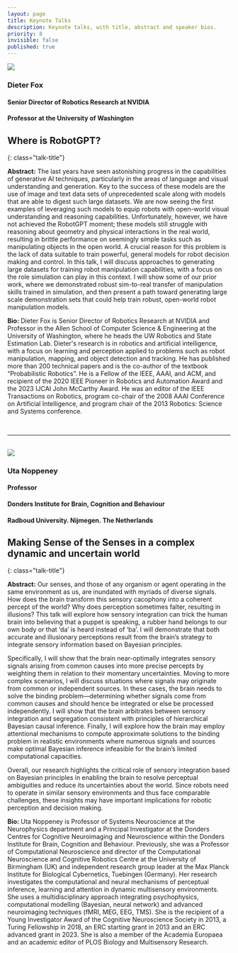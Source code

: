 ```yaml
---
layout: page
title: Keynote Talks
description: Keynote talks, with title, abstract and speaker bios.
priority: 8
invisible: false
published: true
---
```



<div id="k1" class="talk">
  <div class="talk-profile">
    <img src="{{site.baseurl}}/images/keynote_2.jpg"/>
  </div>
  <div class="talk-speaker">
    <h3>Dieter Fox</h3>
    <h4>Senior Director of Robotics Research at NVIDIA</h4>
    <h4>Professor at the University of Washington</h4>
  </div>
</div>

## Where is RobotGPT?
{: class="talk-title"}

**Abstract:** The last years have seen astonishing progress in the capabilities of generative AI techniques, particularly in the areas of language and visual understanding and generation. Key to the success of these models are the use of image and text data sets of unprecedented scale along with models that are able to digest such large datasets.  We are now seeing the first examples of leveraging such models to equip robots with open-world visual understanding and reasoning capabilities.  Unfortunately, however, we have not achieved the RobotGPT moment; these models still struggle with reasoning about geometry and physical interactions in the real world, resulting in brittle performance on seemingly simple tasks such as manipulating objects in the open world.  A crucial reason for this problem is the lack of data suitable to train powerful, general models for robot decision making and control.
In this talk, I will discuss approaches to generating large datasets for training robot manipulation capabilities, with a focus on the role simulation can play in this context.  I will show some of our prior work, where we demonstrated robust sim-to-real transfer of manipulation skills trained in simulation, and then present a path toward generating large scale demonstration sets that could help train robust, open-world robot manipulation models.


**Bio:** Dieter Fox is Senior Director of Robotics Research at NVIDIA and Professor in the Allen School of Computer Science & Engineering at the University of Washington, where he heads the UW Robotics and State Estimation Lab. Dieter's research is in robotics and artificial intelligence, with a focus on learning and perception applied to problems such as robot manipulation, mapping, and object detection and tracking. He has published more than 200 technical papers and is the co-author of the textbook “Probabilistic Robotics”. He is a Fellow of the IEEE, AAAI, and ACM, and recipient of the 2020 IEEE Pioneer in Robotics and Automation Award and the 2023 IJCAI John McCarthy Award.  He was an editor of the IEEE Transactions on Robotics, program co-chair of the 2008 AAAI Conference on Artificial Intelligence, and program chair of the 2013 Robotics: Science and Systems conference.

<br/>
<hr>
<br/>



<div id="k2" class="talk">
  <div class="talk-profile">
    <img src="{{site.baseurl}}/images/keynote_1.png"/>
  </div>
  <div class="talk-speaker">
    <h3>Uta Noppeney</h3>
    <h4>Professor</h4>
    <h4>Donders Institute for Brain, Cognition and Behaviour</h4>
    <h4>Radboud University. Nijmegen. The Netherlands
     </h4>
  </div>
</div>

## Making Sense of the Senses in a complex dynamic and uncertain world
{: class="talk-title"}

**Abstract:** Our senses, and those of any organism or agent operating in the same environment as us, are inundated with myriads of diverse signals. How does the brain transform this sensory cacophony into a coherent percept of the world? Why does perception sometimes falter, resulting in illusions? This talk will explore how sensory integration can trick the human brain into believing that a puppet is speaking, a rubber hand belongs to our own body or that ‘da’ is heard instead of ‘ba’. I will demonstrate that both accurate and illusionary perceptions result from the brain’s strategy to integrate sensory information based on Bayesian principles. 

Specifically, I will show that the brain near-optimally integrates sensory signals arising from common causes into more precise percepts by weighting them in relation to their momentary uncertainties. Moving to more complex scenarios, I will discuss situations where signals may originate from common or independent sources. In these cases, the brain needs to solve the binding problem—determining whether signals come from common causes and should hence be integrated or else be processed independently. I will show that the brain arbitrates between sensory integration and segregation consistent with principles of hierarchical Bayesian causal inference. Finally, I will explore how the brain may employ attentional mechanisms to compute approximate solutions to the binding problem in realistic environments where numerous signals and sources make optimal Bayesian inference infeasible for the brain’s limited computational capacities. 

Overall, our research highlights the critical role of sensory integration based on Bayesian principles in enabling the brain to resolve perceptual ambiguities and reduce its uncertainties about the world. Since robots need to operate in similar sensory environments and thus face comparable challenges, these insights may have important implications for robotic perception and decision making.


**Bio:** Uta Noppeney is Professor of Systems Neuroscience at the Neurophysics department and a Principal Investigator at the Donders Centres for Cognitive Neuroimaging and Neuroscience within the Donders Institute for Brain, Cognition and Behaviour. Previously, she was a Professor of Computational Neuroscience and director of the Computational Neuroscience and Cognitive Robotics Centre at the University of Birmingham (UK) and independent research group leader at the Max Planck Institute for Biological Cybernetics, Tuebingen (Germany). Her research investigates the computational and neural mechanisms of perceptual inference, learning and attention in dynamic multisensory environments. She uses a multidisciplinary approach integrating psychophysics, computational modelling (Bayesian, neural network) and advanced neuroimaging techniques (fMRI, MEG, EEG, TMS). She is the recipient of a Young Investigator Award of the Cognitive Neuroscience Society in 2013, a Turing Fellowship in 2018, an ERC starting grant in 2013 and an ERC advanced grant in 2023. She is also a member of the Academia Europaea and an academic editor of PLOS Biology and Multisensory Research.
